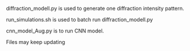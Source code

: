 diffraction_modell.py is used to generate one diffraction intensity pattern.

run_simulations.sh is used to batch run   diffraction_modell.py

cnn_model_Aug.py is to run CNN model.

Files may keep updating
